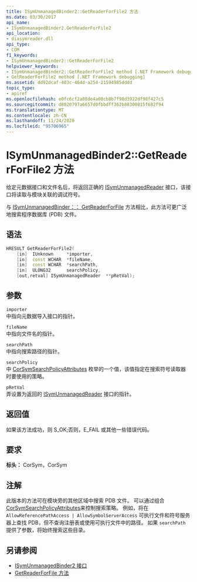 ```yaml
---
title: ISymUnmanagedBinder2::GetReaderForFile2 方法
ms.date: 03/30/2017
api_name:
- ISymUnmanagedBinder2.GetReaderForFile2
api_location:
- diasymreader.dll
api_type:
- COM
f1_keywords:
- ISymUnmanagedBinder2::GetReaderForFile2
helpviewer_keywords:
- ISymUnmanagedBinder2::GetReaderForFile2 method [.NET Framework debugging]
- GetReaderForFile2 method [.NET Framework debugging]
ms.assetid: dd92dcaf-403c-464d-a254-21594985dddd
topic_type:
- apiref
ms.openlocfilehash: e0fc6cf2a08de4a00cb8b7f98d3922df98f427c5
ms.sourcegitcommit: d8020797a6657d0fbbdff362b80300815f682f94
ms.translationtype: MT
ms.contentlocale: zh-CN
ms.lasthandoff: 11/24/2020
ms.locfileid: "95706965"
---
```

# <a name="isymunmanagedbinder2getreaderforfile2-method"></a>ISymUnmanagedBinder2::GetReaderForFile2 方法

给定元数据接口和文件名后，将返回正确的 [ISymUnmanagedReader](isymunmanagedreader-interface.md) 接口，该接口将读取与模块关联的调试符号。  
  
 与 [ISymUnmanagedBinder：： GetReaderForFile](isymunmanagedbinder-getreaderforfile-method.md) 方法相比，此方法可更广泛地搜索程序数据库 (PDB) 文件。  
  
## <a name="syntax"></a>语法  
  
```cpp  
HRESULT GetReaderForFile2(  
    [in]  IUnknown     *importer,  
    [in]  const WCHAR  *fileName,  
    [in]  const WCHAR  *searchPath,  
    [in]  ULONG32      searchPolicy,  
    [out,retval] ISymUnmanagedReader  **pRetVal);  
```  
  
## <a name="parameters"></a>参数  

 `importer`  
 中指向元数据导入接口的指针。  
  
 `fileName`  
 中指向文件名的指针。  
  
 `searchPath`  
 中指向搜索路径的指针。  
  
 `searchPolicy`  
 中 [CorSymSearchPolicyAttributes](corsymsearchpolicyattributes-enumeration.md) 枚举的一个值，该值指定在搜索符号读取器时要使用的策略。  
  
 `pRetVal`  
 弄设置为返回的 [ISymUnmanagedReader](isymunmanagedreader-interface.md) 接口的指针。  
  
## <a name="return-value"></a>返回值  

 如果该方法成功，则 S_OK;否则，E_FAIL 或其他一些错误代码。  
  
## <a name="requirements"></a>要求  

 **标头：** CorSym，CorSym  
  
## <a name="remarks"></a>注解  

 此版本的方法可在模块旁的其他区域中搜索 PDB 文件。 可以通过组合 [CorSymSearchPolicyAttributes](corsymsearchpolicyattributes-enumeration.md)来控制搜索策略。 例如，将在 `AllowReferencePathAccess | AllowSymbolServerAccess` 可执行文件和符号服务器上查找 PDB，但不查询注册表或使用可执行文件中的路径。 如果 `searchPath` 提供了参数，将始终搜索这些目录。  
  
## <a name="see-also"></a>另请参阅

- [ISymUnmanagedBinder2 接口](isymunmanagedbinder2-interface.md)
- [GetReaderForFile 方法](isymunmanagedbinder-getreaderforfile-method.md)
